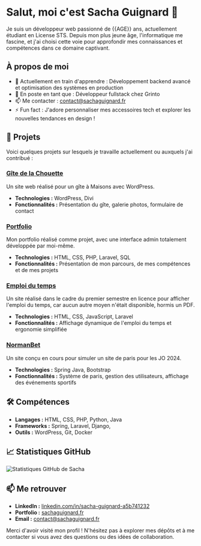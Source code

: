 # Salut, moi c'est Sacha Guignard 👋

Je suis un développeur web passionné de {{AGE}} ans, actuellement étudiant en License STS. Depuis mon plus jeune âge, l'informatique me fascine, et j'ai choisi cette voie pour approfondir mes connaissances et compétences dans ce domaine captivant.

## À propos de moi

- 🌱 Actuellement en train d'apprendre : Développement backend avancé et optimisation des systèmes en production  
- 💼 En poste en tant que : Développeur fullstack chez Grinto  
- 📫 Me contacter : contact@sachaguignard.fr  
- ⚡ Fun fact : J'adore personnaliser mes accessoires tech et explorer les nouvelles tendances en design !

## 🚀 Projets

Voici quelques projets sur lesquels je travaille actuellement ou auxquels j'ai contribué :

### [Gîte de la Chouette](https://sachaguignard.fr)
Un site web réalisé pour un gîte à Maisons avec WordPress.  
- **Technologies :** WordPress, Divi  
- **Fonctionnalités :** Présentation du gîte, galerie photos, formulaire de contact  

### [Portfolio](https://sachaguignard.fr)
Mon portfolio réalisé comme projet, avec une interface admin totalement développée par moi-même.  
- **Technologies :** HTML, CSS, PHP, Laravel, SQL  
- **Fonctionnalités :** Présentation de mon parcours, de mes compétences et de mes projets  

### [Emploi du temps](https://sts-dev.fr)
Un site réalisé dans le cadre du premier semestre en licence pour afficher l'emploi du temps, car aucun autre moyen n'était disponible, hormis un PDF.  
- **Technologies :** HTML, CSS, JavaScript, Laravel  
- **Fonctionnalités :** Affichage dynamique de l'emploi du temps et ergonomie simplifiée  

### [NormanBet](https://sachaguignard.fr)
Un site conçu en cours pour simuler un site de paris pour les JO 2024.  
- **Technologies :** Spring Java, Bootstrap  
- **Fonctionnalités :** Système de paris, gestion des utilisateurs, affichage des événements sportifs  

## 🛠️ Compétences

- **Langages :** HTML, CSS, PHP, Python, Java
- **Frameworks :** Spring, Laravel, Django,
- **Outils :** WordPress, Git, Docker  

## 📈 Statistiques GitHub

![Statistiques GitHub de Sacha](https://www.firstprod.sachaguignard.fr/github)

## 📫 Me retrouver

- **LinkedIn :** [linkedin.com/in/sacha-guignard-a5b741232](www.linkedin.com/in/sacha-guignard-a5b741232)  
- **Portfolio :** [sachaguignard.fr](https://sachaguignard.fr)  
- **Email :** contact@sachaguignard.fr  

Merci d'avoir visité mon profil ! N'hésitez pas à explorer mes dépôts et à me contacter si vous avez des questions ou des idées de collaboration.
